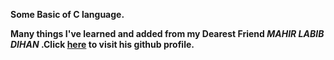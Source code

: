 **Some Basic of C language.** 

**Many things I've learned and added from my Dearest Friend ***MAHIR LABIB DIHAN*** .Click [here](https://github.com/mahirlabibdihan) to visit his github profile.** 

